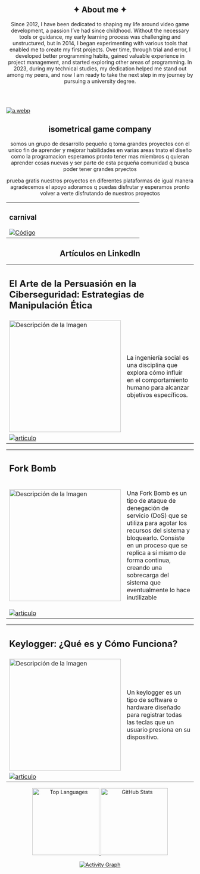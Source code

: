 <!-- si revisas el codigo lo voy a fragmentar y no quiero tener un codigo limpio super estetico est
estoy cansado de eso solo voy a tener cosas funcionales si quieres ver codigo mas limpio revisa mis 
otros proyectos si te interesa trabajar puedes contactarme por cualquier medio o red social-->



<!-- xxxxxxxxxxxxxxxxxxxxxxxxxxxxxxxxxxxxxxxxxxxxxxxxxxxxxxxxxxxxxxxxxxxxxxxxxxxxxxxxxxxxxxxxxxxxxxx Sobre mi   xxxxxxxxxxxxxxxxxxxxxxxxxxxxxxxxxxxxxxxxxxxxxxxxxxxxxxxxxxxxxxxxxxxxxxxxxxxxxxxxxxxxxxxxxxxxxxx -->
<section align="center"> 

<h1> ✦ About me ✦ </h1>

<p>
       Since 2012, I have been dedicated to shaping my life around video game development, a passion I’ve had since childhood. Without the necessary tools or guidance, my early learning process was challenging and unstructured, but in 2014, I began experimenting with
       various tools that enabled me to create my first projects. Over time, through trial and error, I developed better programming habits, gained valuable experience in project management, and started exploring other areas of programming. In 2023, during my
       technical studies, my dedication helped me stand out among my peers, and now I am ready to take the next step in my journey by pursuing a university degree.
</p>

<br> </br> </section>

<!-- banner --> 

[![a.webp](https://i.postimg.cc/7ZMmj0Ss/a.webp)](https://postimg.cc/pmrfF9Gz)




<!-- xxxxxxxxxxxxxxxxxxxxxxxxxxxxxxxxxxxxxxxxxxxxxxxxxxxxxxxxxxxxxxxxxxxxxxxxxxxxxxxxxxxxxxxxxxxxxxx exp laboral xxxxxxxxxxxxxxxxxxxxxxxxxxxxxxxxxxxxxxxxxxxxxxxxxxxxxxxxxxxxxxxxxxxxxxxxxxxxxxxxxxxxxxxxxxxxxxx -->


<!-- xxxxxxxxxxxxxxxxxxxxxxxxxxxxxxxxxxxxxxxxxxxxxxxxxxxxxxxxxxxxxxxxxxxxxxxxxxxxxxxxxxxxxxxxxxxxxxx isometrical game company xxxxxxxxxxxxxxxxxxxxxxxxxxxxxxxxxxxxxxxxxxxxxxxxxxxxxxxxxxxxxxxxxxxxxxxxxxxxxxxxxxxxxxxxxxxxxxx -->
<section align="center">
  
<h1> isometrical game company </h1>
  
<p>
       somos un grupo de desarrollo pequeño q toma grandes proyectos con el unico fin de aprender y mejorar habilidades
       en varias areas tnato el diseño como la programacion esperamos pronto tener mas miembros q quieran aprender cosas nuevas
       y ser parte de esta pequeña comunidad q busca poder tener grandes pryectos
</p>

  
<p>
       prueba gratis nuestros proyectos en diferentes plataformas de igual manera agradecemos el apoyo adoramos q puedas disfrutar 
       y esperamos pronto volver a verte disfrutando de nuestros proyectos
</p>




<!-- carnival -->
<table>        
<td width="25%"> 
       
<h3>carnival</h3> 

<a href="https://github.com/miguelacaceresrios/carnival" target="_blank">
<img src="https://img.shields.io/badge/CÓDIGO-ffffff?style=for-the-badge&logo=github&logoColor=black" alt="Código"></a> 

</td> </table>



</table>
</section>



<!-- xxxxxxxxxxxxxxxxxxxxxxxxxxxxxxxxxxxxxxxxxxxxxxxxxxxxxxxxxxxxxxxxxxxxxxxxxxxxxxxxxxxxxxxxxxxxxxx articulos xxxxxxxxxxxxxxxxxxxxxxxxxxxxxxxxxxxxxxxxxxxxxxxxxxxxxxxxxxxxxxxxxxxxxxxxxxxxxxxxxxxxxxxxxxxxxxx -->
<section align="center">
<h1>Artículos en LinkedIn</h1>
    
    
<table> <tr>  <td colspan="2">
<h2>El Arte de la Persuasión en la Ciberseguridad: Estrategias de Manipulación Ética</h2>
</td> </tr> <tr> <td>
<img src="https://media.licdn.com/dms/image/v2/D4E12AQEtUCOkMYOtrA/article-cover_image-shrink_423_752/article-cover_image-shrink_423_752/0/1735814634175?e=1741219200&v=beta&t=umGDsLhImmOmZAqW3tx3RYN44r93PUfaMdM_fg8a99Q" alt="Descripción de la Imagen" width="300"/>
</td> <td>
<p>La ingeniería social es una disciplina que explora cómo influir en el comportamiento humano para alcanzar objetivos específicos.</p>
</td> </tr> <tr>
<td colspan="2"> <a href="https://www.linkedin.com/pulse/el-arte-de-la-persuasi%25C3%25B3n-en-ciberseguridad-%25C3%25A9tica-caceres-rios-u6mge" target="_blank">
<img src="https://img.shields.io/badge/Lee_este_artículo-ffffff?style=for-the-badge&logo=linkedin&logoColor=blue" alt="articulo">
</a> </td> </tr> </table> 


<table> <tr>  <td colspan="2">
<h2>Fork Bomb</h2>
</td> </tr> <tr> <td>
<img src="https://media.licdn.com/dms/image/v2/D4E12AQGxfFzTUYJ9aw/article-cover_image-shrink_720_1280/article-cover_image-shrink_720_1280/0/1735818143837?e=1741219200&v=beta&t=HQr-0tVej-ILdOFUWFm_o5iXawjKCc0Q5pwcGOMzKMw" alt="Descripción de la Imagen" width="300"/>
</td> <td>
<p>Una Fork Bomb es un tipo de ataque de denegación de servicio (DoS) que se utiliza para agotar los recursos del sistema y bloquearlo. Consiste en un proceso que se replica a sí mismo de forma continua, creando una sobrecarga del sistema que eventualmente lo hace inutilizable</p>
</td> </tr> <tr>
<td colspan="2"> <a href="https://www.linkedin.com/pulse/fork-bomb-miguel-angel-caceres-rios-tfsle/" target="_blank">
<img src="https://img.shields.io/badge/Lee_este_artículo-ffffff?style=for-the-badge&logo=linkedin&logoColor=blue" alt="articulo">
</a> </td> </tr> </table> 


<table> <tr>  <td colspan="2">
<h2>Keylogger: ¿Qué es y Cómo Funciona?</h2>
</td> </tr> <tr> <td>
<img src="https://media.licdn.com/dms/image/v2/D4E12AQHn0KLuv_YRTw/article-cover_image-shrink_720_1280/article-cover_image-shrink_720_1280/0/1735819245673?e=1741219200&v=beta&t=y2x56IGXAUvOk-6o7gfIeGr6LFGJhRY-5h1MoBWkUkE" alt="Descripción de la Imagen" width="300"/>
</td> <td>
<p>Un keylogger es un tipo de software o hardware diseñado para registrar todas las teclas que un usuario presiona en su dispositivo.</p>
</td> </tr> <tr>
<td colspan="2"> <a href="https://www.linkedin.com/pulse/keylogger-qu%25C3%25A9-es-y-c%25C3%25B3mo-funciona-miguel-angel-caceres-rios-yfjoe/" target="_blank">
<img src="https://img.shields.io/badge/Lee_este_artículo-ffffff?style=for-the-badge&logo=linkedin&logoColor=blue" alt="articulo">
</a> </td> </tr> </table> </section>







<!-- xxxxxxxxxxxxxxxxxxxxxxxxxxxxxxxxxxxxxxxxxxxxxxxxxxxxxxxxxxxxxxxxxxxxxxxxxxxxxxxxxxxxxxxxxxxxxxx estadisticas github xxxxxxxxxxxxxxxxxxxxxxxxxxxxxxxxxxxxxxxxxxxxxxxxxxxxxxxxxxxxxxxxxxxxxxxxxxxxxxxxxxxxxxxxxxxxxxx -->
<section align="center">
  
  <!-- Top Languages -->
  <a href="https://github.com/miguelacaceresrios">
    <img height="180em" src="https://github-readme-stats.vercel.app/api/top-langs/?username=miguelacaceresrios&layout=compact&langs_count=8&theme=dark" alt="Top Languages" />
  </a>
  
  <!-- GitHub Stats -->
  <a href="https://github.com/miguelacaceresrios">
    <img height="180em" src="https://github-readme-stats-eight-theta.vercel.app/api?username=miguelacaceresrios&show_icons=true&theme=dark&include_all_commits=true&count_private=true" alt="GitHub Stats" />
  </a>
</p>

  <!-- Activity Graph -->
  <a href="https://github.com/Ashutosh00710/github-readme-activity-graph">
    <img src="https://github-readme-activity-graph.vercel.app/graph?username=miguelacaceresrios&theme=github-dark" alt="Activity Graph" />
  </a>
</section>


